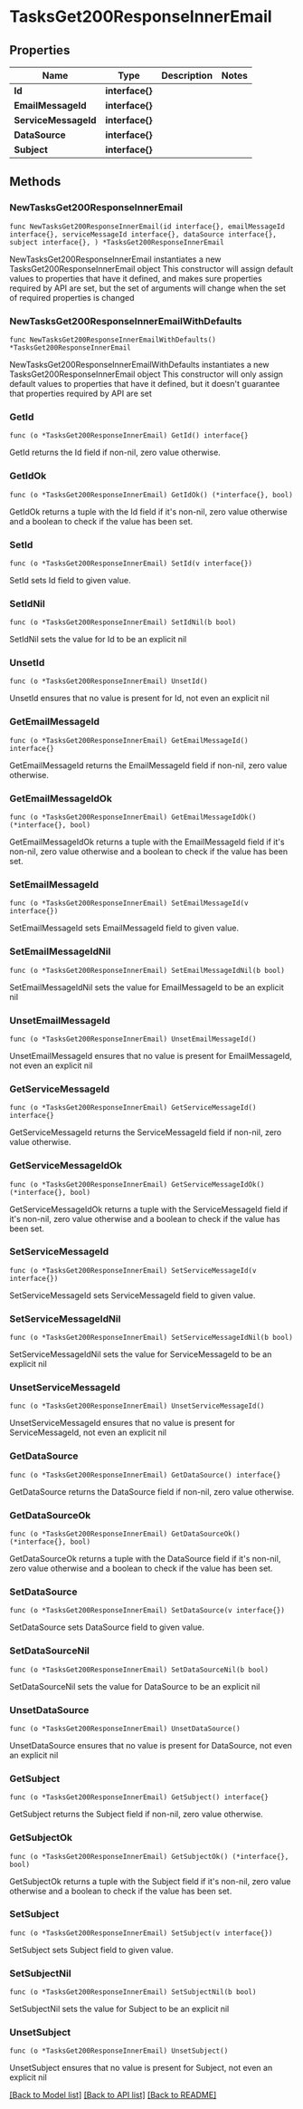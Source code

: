 # TasksGet200ResponseInnerEmail

## Properties

Name | Type | Description | Notes
------------ | ------------- | ------------- | -------------
**Id** | **interface{}** |  | 
**EmailMessageId** | **interface{}** |  | 
**ServiceMessageId** | **interface{}** |  | 
**DataSource** | **interface{}** |  | 
**Subject** | **interface{}** |  | 

## Methods

### NewTasksGet200ResponseInnerEmail

`func NewTasksGet200ResponseInnerEmail(id interface{}, emailMessageId interface{}, serviceMessageId interface{}, dataSource interface{}, subject interface{}, ) *TasksGet200ResponseInnerEmail`

NewTasksGet200ResponseInnerEmail instantiates a new TasksGet200ResponseInnerEmail object
This constructor will assign default values to properties that have it defined,
and makes sure properties required by API are set, but the set of arguments
will change when the set of required properties is changed

### NewTasksGet200ResponseInnerEmailWithDefaults

`func NewTasksGet200ResponseInnerEmailWithDefaults() *TasksGet200ResponseInnerEmail`

NewTasksGet200ResponseInnerEmailWithDefaults instantiates a new TasksGet200ResponseInnerEmail object
This constructor will only assign default values to properties that have it defined,
but it doesn't guarantee that properties required by API are set

### GetId

`func (o *TasksGet200ResponseInnerEmail) GetId() interface{}`

GetId returns the Id field if non-nil, zero value otherwise.

### GetIdOk

`func (o *TasksGet200ResponseInnerEmail) GetIdOk() (*interface{}, bool)`

GetIdOk returns a tuple with the Id field if it's non-nil, zero value otherwise
and a boolean to check if the value has been set.

### SetId

`func (o *TasksGet200ResponseInnerEmail) SetId(v interface{})`

SetId sets Id field to given value.


### SetIdNil

`func (o *TasksGet200ResponseInnerEmail) SetIdNil(b bool)`

 SetIdNil sets the value for Id to be an explicit nil

### UnsetId
`func (o *TasksGet200ResponseInnerEmail) UnsetId()`

UnsetId ensures that no value is present for Id, not even an explicit nil
### GetEmailMessageId

`func (o *TasksGet200ResponseInnerEmail) GetEmailMessageId() interface{}`

GetEmailMessageId returns the EmailMessageId field if non-nil, zero value otherwise.

### GetEmailMessageIdOk

`func (o *TasksGet200ResponseInnerEmail) GetEmailMessageIdOk() (*interface{}, bool)`

GetEmailMessageIdOk returns a tuple with the EmailMessageId field if it's non-nil, zero value otherwise
and a boolean to check if the value has been set.

### SetEmailMessageId

`func (o *TasksGet200ResponseInnerEmail) SetEmailMessageId(v interface{})`

SetEmailMessageId sets EmailMessageId field to given value.


### SetEmailMessageIdNil

`func (o *TasksGet200ResponseInnerEmail) SetEmailMessageIdNil(b bool)`

 SetEmailMessageIdNil sets the value for EmailMessageId to be an explicit nil

### UnsetEmailMessageId
`func (o *TasksGet200ResponseInnerEmail) UnsetEmailMessageId()`

UnsetEmailMessageId ensures that no value is present for EmailMessageId, not even an explicit nil
### GetServiceMessageId

`func (o *TasksGet200ResponseInnerEmail) GetServiceMessageId() interface{}`

GetServiceMessageId returns the ServiceMessageId field if non-nil, zero value otherwise.

### GetServiceMessageIdOk

`func (o *TasksGet200ResponseInnerEmail) GetServiceMessageIdOk() (*interface{}, bool)`

GetServiceMessageIdOk returns a tuple with the ServiceMessageId field if it's non-nil, zero value otherwise
and a boolean to check if the value has been set.

### SetServiceMessageId

`func (o *TasksGet200ResponseInnerEmail) SetServiceMessageId(v interface{})`

SetServiceMessageId sets ServiceMessageId field to given value.


### SetServiceMessageIdNil

`func (o *TasksGet200ResponseInnerEmail) SetServiceMessageIdNil(b bool)`

 SetServiceMessageIdNil sets the value for ServiceMessageId to be an explicit nil

### UnsetServiceMessageId
`func (o *TasksGet200ResponseInnerEmail) UnsetServiceMessageId()`

UnsetServiceMessageId ensures that no value is present for ServiceMessageId, not even an explicit nil
### GetDataSource

`func (o *TasksGet200ResponseInnerEmail) GetDataSource() interface{}`

GetDataSource returns the DataSource field if non-nil, zero value otherwise.

### GetDataSourceOk

`func (o *TasksGet200ResponseInnerEmail) GetDataSourceOk() (*interface{}, bool)`

GetDataSourceOk returns a tuple with the DataSource field if it's non-nil, zero value otherwise
and a boolean to check if the value has been set.

### SetDataSource

`func (o *TasksGet200ResponseInnerEmail) SetDataSource(v interface{})`

SetDataSource sets DataSource field to given value.


### SetDataSourceNil

`func (o *TasksGet200ResponseInnerEmail) SetDataSourceNil(b bool)`

 SetDataSourceNil sets the value for DataSource to be an explicit nil

### UnsetDataSource
`func (o *TasksGet200ResponseInnerEmail) UnsetDataSource()`

UnsetDataSource ensures that no value is present for DataSource, not even an explicit nil
### GetSubject

`func (o *TasksGet200ResponseInnerEmail) GetSubject() interface{}`

GetSubject returns the Subject field if non-nil, zero value otherwise.

### GetSubjectOk

`func (o *TasksGet200ResponseInnerEmail) GetSubjectOk() (*interface{}, bool)`

GetSubjectOk returns a tuple with the Subject field if it's non-nil, zero value otherwise
and a boolean to check if the value has been set.

### SetSubject

`func (o *TasksGet200ResponseInnerEmail) SetSubject(v interface{})`

SetSubject sets Subject field to given value.


### SetSubjectNil

`func (o *TasksGet200ResponseInnerEmail) SetSubjectNil(b bool)`

 SetSubjectNil sets the value for Subject to be an explicit nil

### UnsetSubject
`func (o *TasksGet200ResponseInnerEmail) UnsetSubject()`

UnsetSubject ensures that no value is present for Subject, not even an explicit nil

[[Back to Model list]](../README.md#documentation-for-models) [[Back to API list]](../README.md#documentation-for-api-endpoints) [[Back to README]](../README.md)


